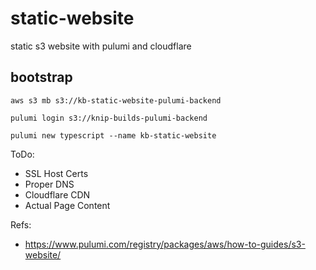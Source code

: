 # static-website
static s3 website with pulumi and cloudflare

## bootstrap

```
aws s3 mb s3://kb-static-website-pulumi-backend
```

```
pulumi login s3://knip-builds-pulumi-backend
```


```
pulumi new typescript --name kb-static-website
```

ToDo:
- SSL Host Certs
- Proper DNS
- Cloudflare CDN
- Actual Page Content

Refs:
- https://www.pulumi.com/registry/packages/aws/how-to-guides/s3-website/
